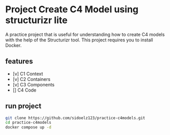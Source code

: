 # Project Create C4 Model using structurizr lite
A practice project that is useful for understanding how to create C4 models with the help of the Structurizr tool. This project requires you to install Docker.

## features

- [v] C1 Context
- [v] C2 Containers
- [v] C3 Components
- [] C4 Code

## run project

```bash
git clone https://github.com/sidoelz123/practice-c4models.git
cd practice-c4models
docker compose up -d
```


